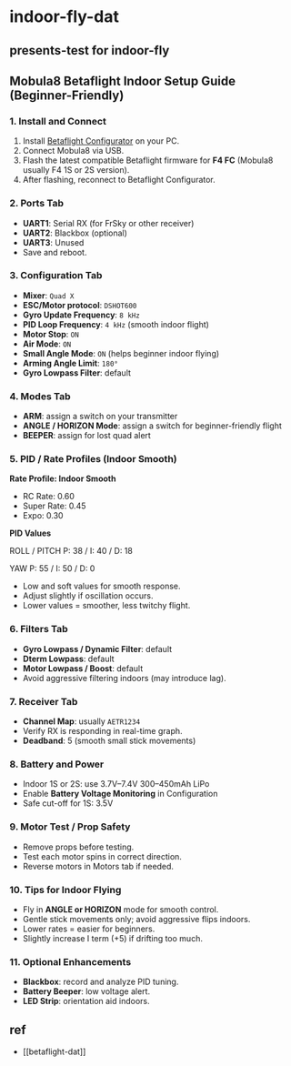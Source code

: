 
# indoor-fly-dat


## presents-test for indoor-fly 





## Mobula8 Betaflight Indoor Setup Guide (Beginner-Friendly)

### 1. Install and Connect
1. Install [Betaflight Configurator](https://github.com/betaflight/betaflight-configurator/releases) on your PC.
2. Connect Mobula8 via USB.
3. Flash the latest compatible Betaflight firmware for **F4 FC** (Mobula8 usually F4 1S or 2S version).
4. After flashing, reconnect to Betaflight Configurator.



### 2. Ports Tab
- **UART1**: Serial RX (for FrSky or other receiver)
- **UART2**: Blackbox (optional)
- **UART3**: Unused
- Save and reboot.



### 3. Configuration Tab

- **Mixer**: `Quad X`
- **ESC/Motor protocol**: `DSHOT600`
- **Gyro Update Frequency**: `8 kHz`
- **PID Loop Frequency**: `4 kHz` (smooth indoor flight)
- **Motor Stop**: `ON`
- **Air Mode**: `ON`
- **Small Angle Mode**: `ON` (helps beginner indoor flying)
- **Arming Angle Limit**: `180°`
- **Gyro Lowpass Filter**: default



### 4. Modes Tab
- **ARM**: assign a switch on your transmitter
- **ANGLE / HORIZON Mode**: assign a switch for beginner-friendly flight
- **BEEPER**: assign for lost quad alert

### 5. PID / Rate Profiles (Indoor Smooth)

**Rate Profile: Indoor Smooth**

- RC Rate: 0.60
- Super Rate: 0.45
- Expo: 0.30

**PID Values**

ROLL / PITCH P: 38 / I: 40 / D: 18

YAW P: 55 / I: 50 / D: 0

- Low and soft values for smooth response.
- Adjust slightly if oscillation occurs.
- Lower values = smoother, less twitchy flight.

### 6. Filters Tab
- **Gyro Lowpass / Dynamic Filter**: default
- **Dterm Lowpass**: default
- **Motor Lowpass / Boost**: default
- Avoid aggressive filtering indoors (may introduce lag).

### 7. Receiver Tab
- **Channel Map**: usually `AETR1234`
- Verify RX is responding in real-time graph.
- **Deadband**: 5 (smooth small stick movements)

### 8. Battery and Power
- Indoor 1S or 2S: use 3.7V–7.4V 300–450mAh LiPo
- Enable **Battery Voltage Monitoring** in Configuration
- Safe cut-off for 1S: 3.5V

### 9. Motor Test / Prop Safety
- Remove props before testing.
- Test each motor spins in correct direction.
- Reverse motors in Motors tab if needed.

### 10. Tips for Indoor Flying
- Fly in **ANGLE or HORIZON** mode for smooth control.
- Gentle stick movements only; avoid aggressive flips indoors.
- Lower rates = easier for beginners.
- Slightly increase I term (+5) if drifting too much.

### 11. Optional Enhancements
- **Blackbox**: record and analyze PID tuning.
- **Battery Beeper**: low voltage alert.
- **LED Strip**: orientation aid indoors.



## ref 

- [[betaflight-dat]]